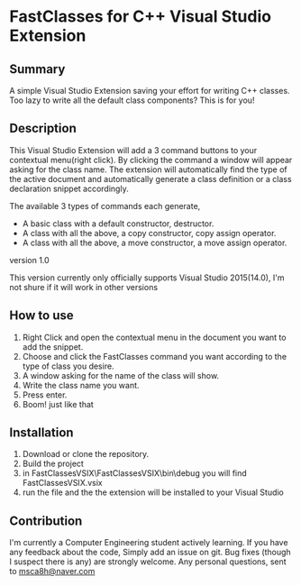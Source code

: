# FastClasses for C++ Visual Studio Extension
## Summary
A simple Visual Studio Extension saving your effort for writing C++ classes.
Too lazy to write all the default class components? This is for you!

## Description
This Visual Studio Extension will add a 3 command buttons to your contextual menu(right click).
By clicking the command a window will appear asking for the class name.
The extension will automatically find the type of the active document and automatically
generate a class definition or a class declaration snippet accordingly.

The available 3 types of commands each generate,

* A basic class with a default constructor, destructor.
* A class with all the above, a copy constructor, copy assign operator.
* A class with all the above, a move constructor, a move assign operator.

version 1.0

This version currently only officially supports Visual Studio 2015(14.0),
I'm not shure if it will work in other versions

## How to use
1. Right Click and open the contextual menu in the document you want to add the snippet.
2. Choose and click the FastClasses command you want according to the type of class you desire.
3. A window asking for the name of the class will show.
4. Write the class name you want.
5. Press enter.
6. Boom! just like that

## Installation
1. Download or clone the repository.
2. Build the project
3. in FastClassesVSIX\FastClassesVSIX\bin\debug you will find FastClassesVSIX.vsix
4. run the file and the the extension will be installed to your Visual Studio

## Contribution
I'm currently a Computer Engineering student actively learning. If you have any feedback about the code,
Simply add an issue on git.
Bug fixes (though I suspect there is any) are strongly welcome.
Any personal questions, sent to msca8h@naver.com
